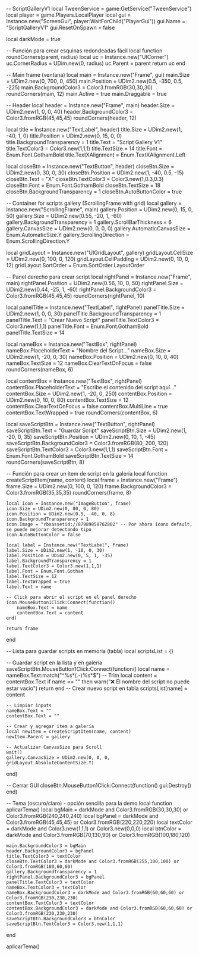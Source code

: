 
-- ScriptGalleryV1
local TweenService = game:GetService("TweenService")
local player = game.Players.LocalPlayer
local gui = Instance.new("ScreenGui", player:WaitForChild("PlayerGui"))
gui.Name = "ScriptGalleryV1"
gui.ResetOnSpawn = false
 
local darkMode = true
 
-- Función para crear esquinas redondeadas fácil
local function roundCorners(parent, radius)
    local uc = Instance.new("UICorner")
    uc.CornerRadius = UDim.new(0, radius)
    uc.Parent = parent
    return uc
end
 
-- Main frame (ventana)
local main = Instance.new("Frame", gui)
main.Size = UDim2.new(0, 700, 0, 450)
main.Position = UDim2.new(0.5, -350, 0.5, -225)
main.BackgroundColor3 = Color3.fromRGB(30,30,30)
roundCorners(main, 12)
main.Active = true
main.Draggable = true
 
-- Header
local header = Instance.new("Frame", main)
header.Size = UDim2.new(1, 0, 0, 40)
header.BackgroundColor3 = Color3.fromRGB(45,45,45)
roundCorners(header, 12)
 
local title = Instance.new("TextLabel", header)
title.Size = UDim2.new(1, -40, 1, 0)
title.Position = UDim2.new(0, 15, 0, 0)
title.BackgroundTransparency = 1
title.Text = "Script Gallery V1"
title.TextColor3 = Color3.new(1,1,1)
title.TextSize = 14
title.Font = Enum.Font.GothamBold
title.TextXAlignment = Enum.TextXAlignment.Left
 
local closeBtn = Instance.new("TextButton", header)
closeBtn.Size = UDim2.new(0, 30, 0, 30)
closeBtn.Position = UDim2.new(1, -40, 0.5, -15)
closeBtn.Text = "X"
closeBtn.TextColor3 = Color3.new(1,0.3,0.3)
closeBtn.Font = Enum.Font.GothamBold
closeBtn.TextSize = 18
closeBtn.BackgroundTransparency = 1
closeBtn.AutoButtonColor = true
 
-- Container for scripts gallery (ScrollingFrame with grid)
local gallery = Instance.new("ScrollingFrame", main)
gallery.Position = UDim2.new(0, 15, 0, 50)
gallery.Size = UDim2.new(0.55, -20, 1, -60)
gallery.BackgroundTransparency = 1
gallery.ScrollBarThickness = 6
gallery.CanvasSize = UDim2.new(0, 0, 0, 0)
gallery.AutomaticCanvasSize = Enum.AutomaticSize.Y
gallery.ScrollingDirection = Enum.ScrollingDirection.Y
 
local gridLayout = Instance.new("UIGridLayout", gallery)
gridLayout.CellSize = UDim2.new(0, 100, 0, 120)
gridLayout.CellPadding = UDim2.new(0, 10, 0, 12)
gridLayout.SortOrder = Enum.SortOrder.LayoutOrder
 
-- Panel derecho para crear script
local rightPanel = Instance.new("Frame", main)
rightPanel.Position = UDim2.new(0.56, 10, 0, 50)
rightPanel.Size = UDim2.new(0.44, -25, 1, -60)
rightPanel.BackgroundColor3 = Color3.fromRGB(45,45,45)
roundCorners(rightPanel, 10)
 
local panelTitle = Instance.new("TextLabel", rightPanel)
panelTitle.Size = UDim2.new(1, 0, 0, 30)
panelTitle.BackgroundTransparency = 1
panelTitle.Text = "Crear Nuevo Script"
panelTitle.TextColor3 = Color3.new(1,1,1)
panelTitle.Font = Enum.Font.GothamBold
panelTitle.TextSize = 14
 
local nameBox = Instance.new("TextBox", rightPanel)
nameBox.PlaceholderText = "Nombre del Script..."
nameBox.Size = UDim2.new(1, -20, 0, 30)
nameBox.Position = UDim2.new(0, 10, 0, 40)
nameBox.TextSize = 12
nameBox.ClearTextOnFocus = false
roundCorners(nameBox, 6)
 
local contentBox = Instance.new("TextBox", rightPanel)
contentBox.PlaceholderText = "Escribe el contenido del script aquí..."
contentBox.Size = UDim2.new(1, -20, 0, 250)
contentBox.Position = UDim2.new(0, 10, 0, 80)
contentBox.TextSize = 12
contentBox.ClearTextOnFocus = false
contentBox.MultiLine = true
contentBox.TextWrapped = true
roundCorners(contentBox, 6)
 
local saveScriptBtn = Instance.new("TextButton", rightPanel)
saveScriptBtn.Text = "Guardar Script"
saveScriptBtn.Size = UDim2.new(1, -20, 0, 35)
saveScriptBtn.Position = UDim2.new(0, 10, 1, -45)
saveScriptBtn.BackgroundColor3 = Color3.fromRGB(80, 200, 120)
saveScriptBtn.TextColor3 = Color3.new(1,1,1)
saveScriptBtn.Font = Enum.Font.GothamBold
saveScriptBtn.TextSize = 14
roundCorners(saveScriptBtn, 8)
 
-- Función para crear un item de script en la galería
local function createScriptItem(name, content)
    local frame = Instance.new("Frame")
    frame.Size = UDim2.new(0, 100, 0, 120)
    frame.BackgroundColor3 = Color3.fromRGB(35,35,35)
    roundCorners(frame, 8)
 
    local icon = Instance.new("ImageButton", frame)  
    icon.Size = UDim2.new(0, 80, 0, 80)  
    icon.Position = UDim2.new(0.5, -40, 0, 8)  
    icon.BackgroundTransparency = 1  
    icon.Image = "rbxassetid://87989858762802" -- Por ahora icono default, se puede mejorar detectando tipo  
    icon.AutoButtonColor = false  
 
    local label = Instance.new("TextLabel", frame)  
    label.Size = UDim2.new(1, -10, 0, 30)  
    label.Position = UDim2.new(0, 5, 1, -35)  
    label.BackgroundTransparency = 1  
    label.TextColor3 = Color3.new(1,1,1)  
    label.Font = Enum.Font.Gotham  
    label.TextSize = 12  
    label.TextWrapped = true  
    label.Text = name  
 
    -- Click para abrir el script en el panel derecho  
    icon.MouseButton1Click:Connect(function()  
        nameBox.Text = name  
        contentBox.Text = content  
    end)  
 
    return frame
 
end
 
-- Lista para guardar scripts en memoria (tabla)
local scriptsList = {}
 
-- Guardar script en la lista y en galería
saveScriptBtn.MouseButton1Click:Connect(function()
    local name = nameBox.Text:match("^%s*(.-)%s*$") -- Trim
    local content = contentBox.Text
    if name == "" then
        warn("❌ El nombre del script no puede estar vacío")
        return
    end
    -- Crear nuevo script en tabla
    scriptsList[name] = content
 
    -- Limpiar inputs  
    nameBox.Text = ""  
    contentBox.Text = ""  
 
    -- Crear y agregar item a galería  
    local newItem = createScriptItem(name, content)  
    newItem.Parent = gallery  
 
    -- Actualizar CanvasSize para Scroll  
    wait()  
    gallery.CanvasSize = UDim2.new(0, 0, 0, gridLayout.AbsoluteContentSize.Y)
 
end)
 
-- Cerrar GUI
closeBtn.MouseButton1Click:Connect(function()
    gui:Destroy()
end)
 
-- Tema (oscuro/claro) - opción sencilla para la demo
local function aplicarTema()
    local bgMain = darkMode and Color3.fromRGB(30,30,30) or Color3.fromRGB(240,240,240)
    local bgPanel = darkMode and Color3.fromRGB(45,45,45) or Color3.fromRGB(220,220,220)
    local textColor = darkMode and Color3.new(1,1,1) or Color3.new(0,0,0)
    local btnColor = darkMode and Color3.fromRGB(70,130,90) or Color3.fromRGB(100,180,120)
 
    main.BackgroundColor3 = bgMain  
    header.BackgroundColor3 = bgPanel  
    title.TextColor3 = textColor  
    closeBtn.TextColor3 = darkMode and Color3.fromRGB(255,100,100) or Color3.fromRGB(180,60,60)  
    gallery.BackgroundTransparency = 1  
    rightPanel.BackgroundColor3 = bgPanel  
    panelTitle.TextColor3 = textColor  
    nameBox.TextColor3 = textColor  
    nameBox.BackgroundColor3 = darkMode and Color3.fromRGB(60,60,60) or Color3.fromRGB(230,230,230)  
    contentBox.TextColor3 = textColor  
    contentBox.BackgroundColor3 = darkMode and Color3.fromRGB(60,60,60) or Color3.fromRGB(230,230,230)  
    saveScriptBtn.BackgroundColor3 = btnColor  
    saveScriptBtn.TextColor3 = Color3.new(1,1,1)
 
end
 
aplicarTema()
